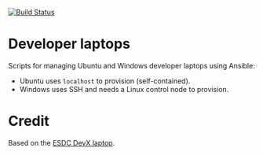 [![Build Status](https://cloud.drone.io/api/badges/dtf-ein/dev-laptop/status.svg)](https://cloud.drone.io/dtf-ein/dev-laptop)

# Developer laptops

Scripts for managing Ubuntu and Windows developer laptops using Ansible:

- Ubuntu uses `localhost` to provision (self-contained).
- Windows uses SSH and needs a Linux control node to provision.

# Credit
Based on the [ESDC DevX laptop](https://github.com/esdc-devx/dev-laptop).

